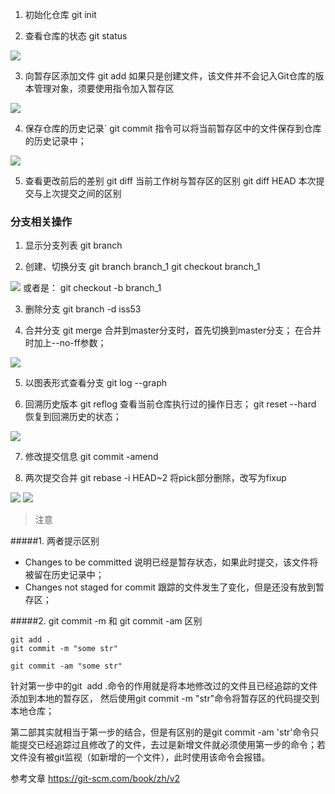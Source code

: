 1. 初始化仓库
 git init

2. 查看仓库的状态
git status

![](https://i.imgur.com/E4cJFu8.png)

3. 向暂存区添加文件
git add
如果只是创建文件，该文件并不会记入Git仓库的版本管理对象，须要使用指令加入暂存区

![](https://i.imgur.com/ATKmi03.png)

4. 保存仓库的历史记录`
git commit 指令可以将当前暂存区中的文件保存到仓库的历史记录中；

![](https://i.imgur.com/LcWViEF.png)

5. 查看更改前后的差别
git diff 当前工作树与暂存区的区别
git diff HEAD 本次提交与上次提交之间的区别

### 分支相关操作
1. 显示分支列表
git branch 

2. 创建、切换分支
 git branch branch_1 
 git checkout branch_1

![](https://i.imgur.com/PnGOnrm.png)
或者是： git checkout -b branch_1

3. 删除分支
git branch -d iss53

4. 合并分支
git merge
合并到master分支时，首先切换到master分支； 在合并时加上--no-ff参数；

![](https://i.imgur.com/DPp1DtK.png)

5. 以图表形式查看分支
git log --graph

6. 回溯历史版本
git reflog 查看当前仓库执行过的操作日志； 
git reset  --hard 恢复到回溯历史的状态；

![](https://i.imgur.com/G6HsD5Y.png)

7. 修改提交信息
git commit -amend

8. 两次提交合并
git rebase -i HEAD~2
将pick部分删除，改写为fixup

![](https://i.imgur.com/pLxvBad.png)
![](https://i.imgur.com/FQ1QQ3u.png)


>注意

#####1. 两者提示区别
* Changes to be committed
说明已经是暂存状态，如果此时提交，该文件将被留在历史记录中；
* Changes not staged for commit 
跟踪的文件发生了变化，但是还没有放到暂存区；

#####2. git commit -m 和 git commit -am 区别
```
git add .
git commit -m "some str"
```

```
git commit -am "some str"
```
针对第一步中的git  add .命令的作用就是将本地修改过的文件且已经追踪的文件添加到本地的暂存区，
然后使用git commit -m "str"命令将暂存区的代码提交到本地仓库；

第二部其实就相当于第一步的结合，但是有区别的是git commit -am 'str'命令只能提交已经追踪过且修改了的文件，去过是新增文件就必须使用第一步的命令；若文件没有被git监视（如新增的一个文件），此时使用该命令会报错。






参考文章
https://git-scm.com/book/zh/v2 